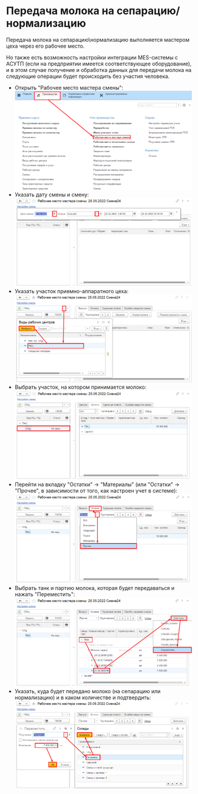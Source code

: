 # Передача молока на сепарацию/нормализацию


Передача молока на сепарацию\\нормализацию выполняется мастером цеха
через его рабочее место.

Но также есть возможность настройки интеграции MES-системы с АСУТП (если
на предприятии имеется соответствующее оборудование), и в этом случае
получение и обработка данных для передачи молока на следующие операции
будет происходить без участия человека.


-   Открыть "Рабочее место мастера смены":  
![](TransferMilkToSeparation.assets/1.png)  
-   Указать дату смены и смену:  
![](TransferMilkToSeparation.assets/2.png)  
-   Указать участок приемно-аппаратного цеха:  
![](TransferMilkToSeparation.assets/3.png)  
-   Выбрать участок, на котором принимается молоко:  
![](TransferMilkToSeparation.assets/4.png)  
-   Перейти на вкладку "Остатки" -\> "Материалы" (или "Остатки" -\>
    "Прочее", в зависимости от того, как настроен учет в системе):  
![](TransferMilkToSeparation.assets/5.png)  
-   Выбрать танк и партию молока, которая будет передаваться и нажать
    "Переместить":  
![](TransferMilkToSeparation.assets/6.png)  
-   Указать, куда будет передано молоко (на сепарацию или нормализацию)
    и в каком количестве и подтвердить:  
![](TransferMilkToSeparation.assets/7.png)

